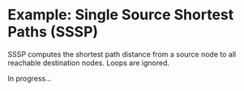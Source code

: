 # Example: Single Source Shortest Paths (SSSP)

SSSP computes the shortest path distance from a source node to all reachable destination nodes. Loops are ignored.

In progress...